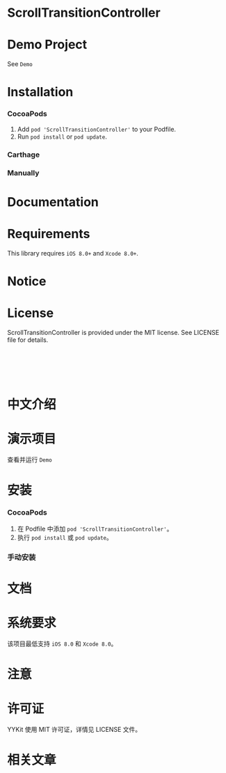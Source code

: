 ScrollTransitionController
==============

Demo Project
==============
See `Demo`


Installation
==============

### CocoaPods

1. Add `pod 'ScrollTransitionController'` to your Podfile.
2. Run `pod install` or `pod update`.


### Carthage


### Manually


Documentation
==============


Requirements
==============
This library requires `iOS 8.0+` and `Xcode 8.0+`.

Notice
==============


License
==============
ScrollTransitionController is provided under the MIT license. See LICENSE file for details.


<br/><br/>
---
中文介绍
==============



演示项目
==============
查看并运行 `Demo`


安装
==============

### CocoaPods

1. 在 Podfile 中添加  `pod 'ScrollTransitionController'`。
2. 执行 `pod install` 或 `pod update`。


### 手动安装



文档
==============


系统要求
==============
该项目最低支持 `iOS 8.0` 和 `Xcode 8.0`。


注意
==============


许可证
==============
YYKit 使用 MIT 许可证，详情见 LICENSE 文件。


相关文章
==============


